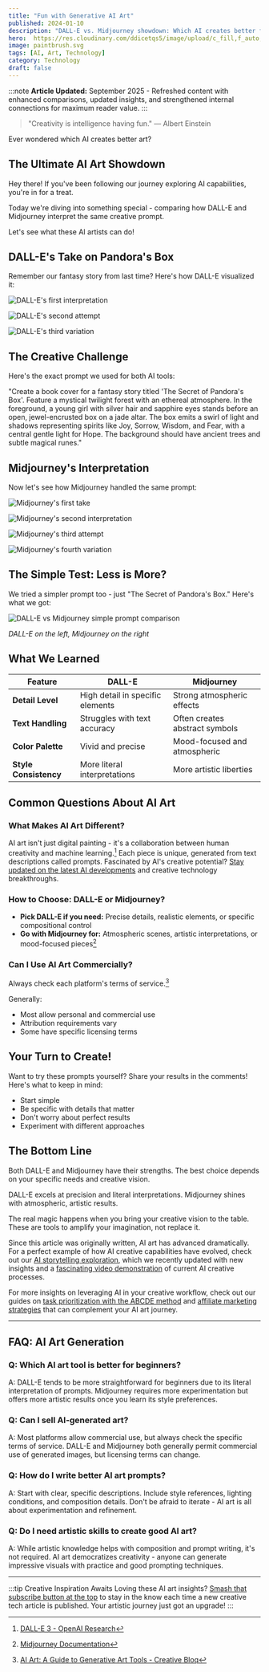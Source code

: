 ```yaml
---
title: "Fun with Generative AI Art"
published: 2024-01-10
description: "DALL-E vs. Midjourney showdown: Which AI creates better fantasy book covers? Compare results from the same prompts."
hero:  https://res.cloudinary.com/ddicetqs5/image/upload/c_fill,f_auto,fl_force_strip,q_auto:best/v1758592605/wayfinder-images/wornxkn4tnzs2fipheei
image: paintbrush.svg
tags: [AI, Art, Technology]
category: Technology
draft: false
---
```


:::note
**Article Updated:** September 2025 - Refreshed content with enhanced comparisons, updated insights, and strengthened internal connections for maximum reader value.
:::

> "Creativity is intelligence having fun." — Albert Einstein

Ever wondered which AI creates better art?

## The Ultimate AI Art Showdown

Hey there! If you've been following our journey exploring AI capabilities, you're in for a treat.

Today we're diving into something special - comparing how DALL-E and Midjourney interpret the same creative prompt.

Let's see what these AI artists can do!

## DALL-E's Take on Pandora's Box

Remember our fantasy story from last time? Here's how DALL-E visualized it:

![DALL-E's first interpretation](https://res.cloudinary.com/ddicetqs5/image/upload/v1733375528/wayfinder-images/0_N7LUI-2Z2k3rwz4S_bmlwvl.png)

![DALL-E's second attempt](https://res.cloudinary.com/ddicetqs5/image/upload/v1733375832/wayfinder-images/0_Ed1Gc4wqYCPXF2yA_bodlui.png)

![DALL-E's third variation](https://res.cloudinary.com/ddicetqs5/image/upload/v1733376103/wayfinder-images/0_bwj4iTcqg2cInU3R_rm0u7l.png)

## The Creative Challenge

Here's the exact prompt we used for both AI tools:

"Create a book cover for a fantasy story titled 'The Secret of Pandora's Box'. Feature a mystical twilight forest with an ethereal atmosphere. In the foreground, a young girl with silver hair and sapphire eyes stands before an open, jewel-encrusted box on a jade altar. The box emits a swirl of light and shadows representing spirits like Joy, Sorrow, Wisdom, and Fear, with a central gentle light for Hope. The background should have ancient trees and subtle magical runes."

## Midjourney's Interpretation

Now let's see how Midjourney handled the same prompt:

![Midjourney's first take](https://res.cloudinary.com/ddicetqs5/image/upload/v1733411587/wayfinder-images/0_DMssWtIFW5ETC0YS_gtneln.png)

![Midjourney's second interpretation](https://res.cloudinary.com/ddicetqs5/image/upload/v1733411714/wayfinder-images/0_G4xD-ogFvB-vGttd_ltcqcv.png)

![Midjourney's third attempt](https://res.cloudinary.com/ddicetqs5/image/upload/v1733411762/wayfinder-images/0_5MokhzjqP0wUH0K7_fcsyto.png)

![Midjourney's fourth variation](https://res.cloudinary.com/ddicetqs5/image/upload/v1733411828/wayfinder-images/0_lJN4NMlBZ3HOVsEZ_xisd5u.png)

## The Simple Test: Less is More?

We tried a simpler prompt too - just "The Secret of Pandora's Box." Here's what we got:

![DALL-E vs Midjourney simple prompt comparison](https://res.cloudinary.com/ddicetqs5/image/upload/v1733412235/wayfinder-images/1_HynlhTR1ZTgh8lAj1W5IuA_lnntm7.png)

_DALL-E on the left, Midjourney on the right_

## What We Learned

| Feature               | DALL-E                           | Midjourney                     |
| --------------------- | -------------------------------- | ------------------------------ |
| **Detail Level**      | High detail in specific elements | Strong atmospheric effects     |
| **Text Handling**     | Struggles with text accuracy     | Often creates abstract symbols |
| **Color Palette**     | Vivid and precise                | Mood-focused and atmospheric   |
| **Style Consistency** | More literal interpretations     | More artistic liberties        |

## Common Questions About AI Art

### What Makes AI Art Different?

AI art isn't just digital painting - it's a collaboration between human creativity and machine learning.[^1] Each piece is unique, generated from text descriptions called prompts. Fascinated by AI's creative potential? [Stay updated on the latest AI developments](https://wayfinder.page/subscribe) and creative technology breakthroughs.

### How to Choose: DALL-E or Midjourney?

- **Pick DALL-E if you need:** Precise details, realistic elements, or specific compositional control
- **Go with Midjourney for:** Atmospheric scenes, artistic interpretations, or mood-focused pieces[^2]

### Can I Use AI Art Commercially?

Always check each platform's terms of service.[^3]

Generally:

- Most allow personal and commercial use
- Attribution requirements vary
- Some have specific licensing terms

## Your Turn to Create!

Want to try these prompts yourself? Share your results in the comments! Here's what to keep in mind:

- Start simple
- Be specific with details that matter
- Don't worry about perfect results
- Experiment with different approaches

## The Bottom Line

Both DALL-E and Midjourney have their strengths. The best choice depends on your specific needs and creative vision.

DALL-E excels at precision and literal interpretations. Midjourney shines with atmospheric, artistic results.

The real magic happens when you bring your creative vision to the table. These are tools to amplify your imagination, not replace it.

Since this article was originally written, AI art has advanced dramatically. For a perfect example of how AI creative capabilities have evolved, check out our [AI storytelling exploration](/posts/ai-story), which we recently updated with new insights and a [fascinating video demonstration](/posts/ai-story#the-visual-results) of current AI creative processes.

For more insights on leveraging AI in your creative workflow, check out our guides on [task prioritization with the ABCDE method](/posts/abcde-method) and [affiliate marketing strategies](/posts/affiliate-income) that can complement your AI art journey.

---

## FAQ: AI Art Generation

### Q: Which AI art tool is better for beginners?

A: DALL-E tends to be more straightforward for beginners due to its literal interpretation of prompts. Midjourney requires more experimentation but offers more artistic results once you learn its style preferences.

### Q: Can I sell AI-generated art?

A: Most platforms allow commercial use, but always check the specific terms of service. DALL-E and Midjourney both generally permit commercial use of generated images, but licensing terms can change.

### Q: How do I write better AI art prompts?

A: Start with clear, specific descriptions. Include style references, lighting conditions, and composition details. Don't be afraid to iterate - AI art is all about experimentation and refinement.

### Q: Do I need artistic skills to create good AI art?

A: While artistic knowledge helps with composition and prompt writing, it's not required. AI art democratizes creativity - anyone can generate impressive visuals with practice and good prompting techniques.

---

:::tip Creative Inspiration Awaits
Loving these AI art insights? [Smash that subscribe button at the top](https://wayfinder.page/subscribe) to stay in the know each time a new creative tech article is published. Your artistic journey just got an upgrade!
:::

[^1]: [DALL-E 3 - OpenAI Research](https://openai.com/research/dall-e-3)
[^2]: [Midjourney Documentation](https://docs.midjourney.com/)
[^3]: [AI Art: A Guide to Generative Art Tools - Creative Bloq](https://www.creativebloq.com/features/ai-art-tutorials)
